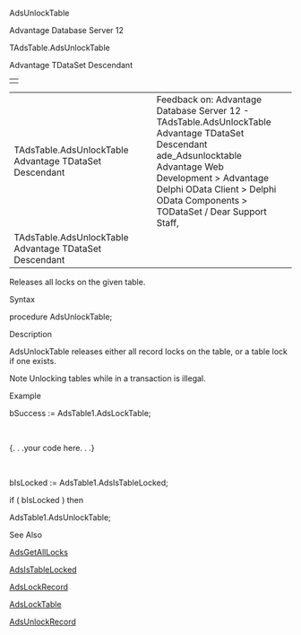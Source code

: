 AdsUnlockTable




Advantage Database Server 12  

TAdsTable.AdsUnlockTable

Advantage TDataSet Descendant

|  |
| --- |
|  |

|  |  |  |  |  |
| --- | --- | --- | --- | --- |
| TAdsTable.AdsUnlockTable  Advantage TDataSet Descendant |  |  | Feedback on: Advantage Database Server 12 - TAdsTable.AdsUnlockTable Advantage TDataSet Descendant ade\_Adsunlocktable Advantage Web Development > Advantage Delphi OData Client > Delphi OData Components > TODataSet / Dear Support Staff, |  |
| TAdsTable.AdsUnlockTable  Advantage TDataSet Descendant |  |  |  |  |

Releases all locks on the given table.

Syntax

procedure AdsUnlockTable;

Description

AdsUnlockTable releases either all record locks on the table, or a table lock if one exists.

Note Unlocking tables while in a transaction is illegal.

Example

bSuccess := AdsTable1.AdsLockTable;

 

{. . .your code here. . .}

 

bIsLocked := AdsTable1.AdsIsTableLocked;

if ( bIsLocked ) then

AdsTable1.AdsUnlockTable;

See Also

[AdsGetAllLocks](ade_adsgetalllocks.htm)

[AdsIsTableLocked](ade_adsistablelocked.htm)

[AdsLockRecord](ade_adslockrecord.htm)

[AdsLockTable](ade_adslocktable.htm)

[AdsUnlockRecord](ade_adsunlockrecord.htm)